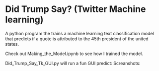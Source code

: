 # Did Trump Say? (Twitter Machine learning)
A python program the trains a machine learning text classification model that predicts if a quote is attributed to the 45th president of the united states.

Check out Making_the_Model.ipynb to see how I trained the model.

Did_Trump_Say_Tk_GUI.py will run a fun GUI predict:
Screanshots:

<img scr="Images/ScreenShot1.png" width=500 />
<img scr="Images/ScreenShot2.png" width=500 />
<img scr="Images/ScreenShot3.png" width=500 />
